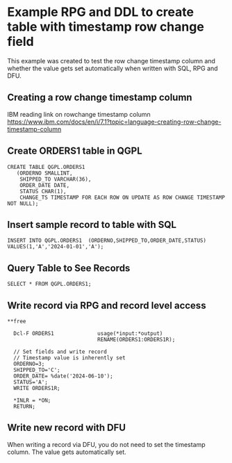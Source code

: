 # Example RPG and DDL to create table with timestamp row change field
This example was created to test the row change timestamp column and whether the value gets set automatically when written with SQL, RPG and DFU. 

## Creating a row change timestamp column
IBM reading link on rowchange timestamp column     
https://www.ibm.com/docs/en/i/7.1?topic=language-creating-row-change-timestamp-column

## Create ORDERS1 table in QGPL  
```
CREATE TABLE QGPL.ORDERS1
   (ORDERNO SMALLINT,
    SHIPPED_TO VARCHAR(36),
    ORDER_DATE DATE,
    STATUS CHAR(1),
    CHANGE_TS TIMESTAMP FOR EACH ROW ON UPDATE AS ROW CHANGE TIMESTAMP NOT NULL);
```

## Insert sample record to table with SQL  
```
INSERT INTO QGPL.ORDERS1  (ORDERNO,SHIPPED_TO,ORDER_DATE,STATUS) VALUES(1,'A','2024-01-01','A');
```

## Query Table to See Records   
```
SELECT * FROM QGPL.ORDERS1;
```

## Write record via RPG and record level access
```
**free                                                       
                                                             
  Dcl-F ORDERS1              usage(*input:*output)           
                             RENAME(ORDERS1:ORDERS1R);       
                                                             
  // Set fields and write record                             
  // Timestamp value is inherently set                       
  ORDERNO=3;                                                 
  SHIPPED_TO='C';                                            
  ORDER_DATE= %date('2024-06-10');                           
  STATUS='A';                                                
  WRITE ORDERS1R;                                            
                                                             
  *INLR = *ON;                                               
  RETURN;
```

## Write new record with DFU
When writing a record via DFU, you do not need to set the timestamp column. The value gets automatically set. 





